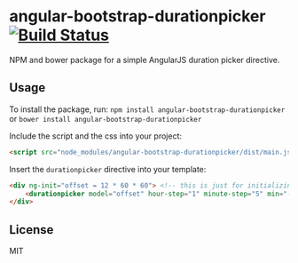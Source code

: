 # angular-bootstrap-durationpicker [![Build Status](https://travis-ci.org/alexneamtu/angular-bootstrap-durationpicker.png)](https://travis-ci.org/alexneamtu/angular-bootstrap-durationpicker)

NPM and bower package for a simple AngularJS duration picker directive.


## Usage
To install the package, run:
`npm install angular-bootstrap-durationpicker`
or
`bower install angular-bootstrap-durationpicker`

Include the script and the css into your project:
```html
<script src="node_modules/angular-bootstrap-durationpicker/dist/main.js"></script> (after having the angular.js included)
```

Insert the `durationpicker` directive into your template:

```html
<div ng-init="offset = 12 * 60 * 60"> <!-- this is just for initializing the offset model, you can do it in the controller for example -->
    <durationpicker model="offset" hour-step="1" minute-step="5" min="-43200" max="43200" before-after-what="midnight" ></durationpicker>
</div>
```


## License
MIT